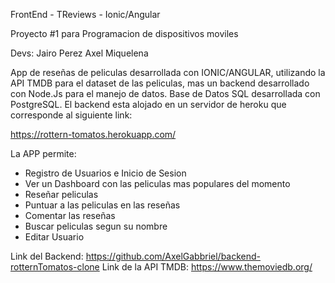 FrontEnd - TReviews - Ionic/Angular

Proyecto #1 para Programacion de dispositivos moviles

Devs:
Jairo Perez
Axel Miquelena

App de reseñas de peliculas desarrollada con IONIC/ANGULAR, utilizando la API TMDB para el dataset de
las peliculas, mas un backend desarrollado con Node.Js para el manejo de datos. Base de Datos SQL desarrollada
con PostgreSQL. El backend esta alojado en un servidor de heroku que corresponde al siguiente link:

https://rottern-tomatos.herokuapp.com/

La APP permite:

- Registro de Usuarios e Inicio de Sesion
- Ver un Dashboard con las peliculas mas populares del momento
- Reseñar peliculas
- Puntuar a las peliculas en las reseñas
- Comentar las reseñas
- Buscar peliculas segun su nombre
- Editar Usuario

Link del Backend: https://github.com/AxelGabbriel/backend-rotternTomatos-clone
Link de la API TMDB: https://www.themoviedb.org/
